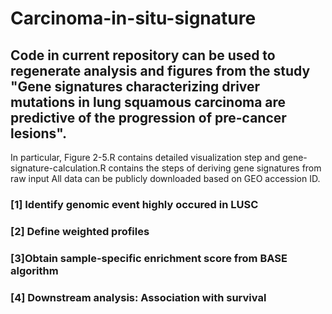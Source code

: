 # Carcinoma-in-situ-signature
## Code in current repository can be used to regenerate analysis and figures from the study "Gene signatures characterizing driver mutations in lung squamous carcinoma are predictive of the progression of pre-cancer lesions".

In particular, Figure 2-5.R contains detailed visualization step and gene-signature-calculation.R contains the steps of deriving gene signatures from raw input
All data can be publicly downloaded based on GEO accession ID.
### [1] Identify genomic event highly occured in LUSC
### [2] Define weighted profiles
### [3]Obtain sample-specific enrichment score from BASE algorithm
### [4] Downstream analysis: Association with survival

